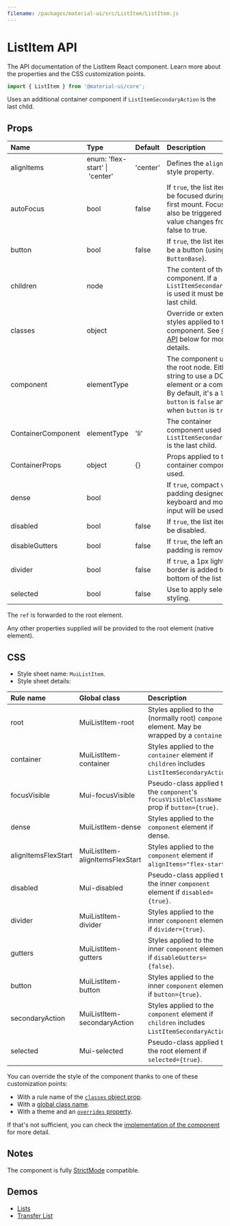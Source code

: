 ```yaml
---
filename: /packages/material-ui/src/ListItem/ListItem.js
---
```


<!--- This documentation is automatically generated, do not try to edit it. -->

# ListItem API

<p class="description">The API documentation of the ListItem React component. Learn more about the properties and the CSS customization points.</p>

```js
import { ListItem } from '@material-ui/core';
```

Uses an additional container component if `ListItemSecondaryAction` is the last child.

## Props

| Name | Type | Default | Description |
|:-----|:-----|:--------|:------------|
| <span class="prop-name">alignItems</span> | <span class="prop-type">enum:&nbsp;'flex-start'&nbsp;&#124;<br>&nbsp;'center'<br></span> | <span class="prop-default">'center'</span> | Defines the `align-items` style property. |
| <span class="prop-name">autoFocus</span> | <span class="prop-type">bool</span> | <span class="prop-default">false</span> | If `true`, the list item will be focused during the first mount. Focus will also be triggered if the value changes from false to true. |
| <span class="prop-name">button</span> | <span class="prop-type">bool</span> | <span class="prop-default">false</span> | If `true`, the list item will be a button (using `ButtonBase`). |
| <span class="prop-name">children</span> | <span class="prop-type">node</span> |  | The content of the component. If a `ListItemSecondaryAction` is used it must be the last child. |
| <span class="prop-name">classes</span> | <span class="prop-type">object</span> |  | Override or extend the styles applied to the component. See [CSS API](#css) below for more details. |
| <span class="prop-name">component</span> | <span class="prop-type">elementType</span> |  | The component used for the root node. Either a string to use a DOM element or a component. By default, it's a `li` when `button` is `false` and a `div` when `button` is `true`. |
| <span class="prop-name">ContainerComponent</span> | <span class="prop-type">elementType</span> | <span class="prop-default">'li'</span> | The container component used when a `ListItemSecondaryAction` is the last child. |
| <span class="prop-name">ContainerProps</span> | <span class="prop-type">object</span> | <span class="prop-default">{}</span> | Props applied to the container component if used. |
| <span class="prop-name">dense</span> | <span class="prop-type">bool</span> |  | If `true`, compact vertical padding designed for keyboard and mouse input will be used. |
| <span class="prop-name">disabled</span> | <span class="prop-type">bool</span> | <span class="prop-default">false</span> | If `true`, the list item will be disabled. |
| <span class="prop-name">disableGutters</span> | <span class="prop-type">bool</span> | <span class="prop-default">false</span> | If `true`, the left and right padding is removed. |
| <span class="prop-name">divider</span> | <span class="prop-type">bool</span> | <span class="prop-default">false</span> | If `true`, a 1px light border is added to the bottom of the list item. |
| <span class="prop-name">selected</span> | <span class="prop-type">bool</span> | <span class="prop-default">false</span> | Use to apply selected styling. |

The `ref` is forwarded to the root element.

Any other properties supplied will be provided to the root element (native element).

## CSS

- Style sheet name: `MuiListItem`.
- Style sheet details:

| Rule name | Global class | Description |
|:-----|:-------------|:------------|
| <span class="prop-name">root</span> | <span class="prop-name">MuiListItem-root</span> | Styles applied to the (normally root) `component` element. May be wrapped by a `container`.
| <span class="prop-name">container</span> | <span class="prop-name">MuiListItem-container</span> | Styles applied to the `container` element if `children` includes `ListItemSecondaryAction`.
| <span class="prop-name">focusVisible</span> | <span class="prop-name">Mui-focusVisible</span> | Pseudo-class applied to the `component`'s `focusVisibleClassName` prop if `button={true}`.
| <span class="prop-name">dense</span> | <span class="prop-name">MuiListItem-dense</span> | Styles applied to the `component` element if dense.
| <span class="prop-name">alignItemsFlexStart</span> | <span class="prop-name">MuiListItem-alignItemsFlexStart</span> | Styles applied to the `component` element if `alignItems="flex-start"`.
| <span class="prop-name">disabled</span> | <span class="prop-name">Mui-disabled</span> | Pseudo-class applied to the inner `component` element if `disabled={true}`.
| <span class="prop-name">divider</span> | <span class="prop-name">MuiListItem-divider</span> | Styles applied to the inner `component` element if `divider={true}`.
| <span class="prop-name">gutters</span> | <span class="prop-name">MuiListItem-gutters</span> | Styles applied to the inner `component` element if `disableGutters={false}`.
| <span class="prop-name">button</span> | <span class="prop-name">MuiListItem-button</span> | Styles applied to the inner `component` element if `button={true}`.
| <span class="prop-name">secondaryAction</span> | <span class="prop-name">MuiListItem-secondaryAction</span> | Styles applied to the `component` element if `children` includes `ListItemSecondaryAction`.
| <span class="prop-name">selected</span> | <span class="prop-name">Mui-selected</span> | Pseudo-class applied to the root element if `selected={true}`.

You can override the style of the component thanks to one of these customization points:

- With a rule name of the [`classes` object prop](/customization/components/#overriding-styles-with-classes).
- With a [global class name](/customization/components/#overriding-styles-with-global-class-names).
- With a theme and an [`overrides` property](/customization/globals/#css).

If that's not sufficient, you can check the [implementation of the component](https://github.com/mui-org/material-ui/blob/master/packages/material-ui/src/ListItem/ListItem.js) for more detail.

## Notes

The component is fully [StrictMode](https://reactjs.org/docs/strict-mode.html) compatible.

## Demos

- [Lists](/components/lists/)
- [Transfer List](/components/transfer-list/)

